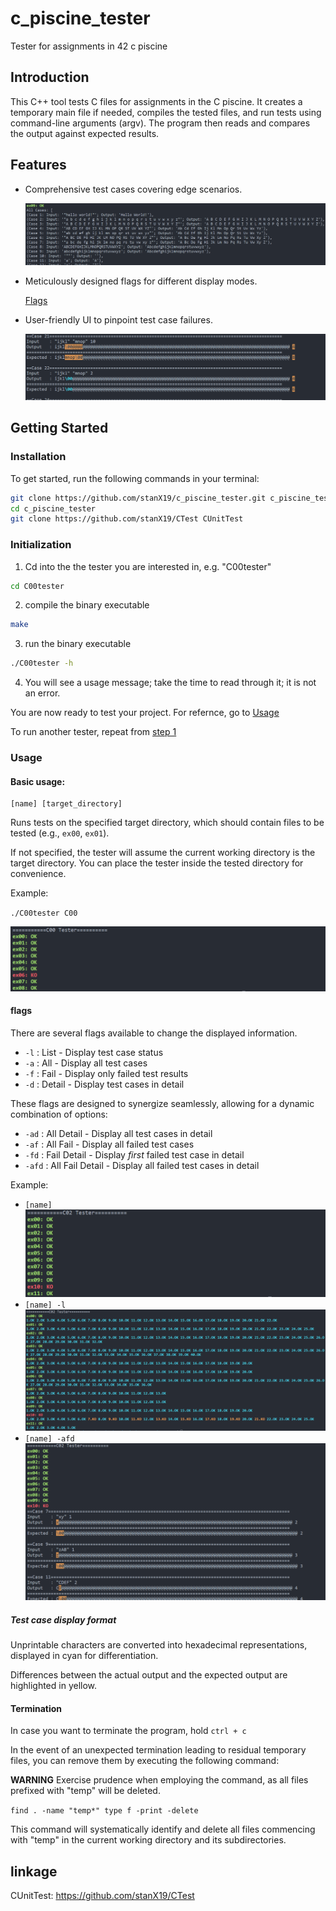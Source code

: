 # c_piscine_tester

Tester for assignments in 42 c piscine

## Introduction

This C++ tool tests C files for assignments in the C piscine. It creates a temporary main file if needed, compiles the tested files, and run tests using command-line arguments (argv). The program then reads and compares the output against expected results.

## Features

- Comprehensive test cases covering edge scenarios.

	![Test case example](assets/test_case_example.png)

- Meticulously designed flags for different display modes.

	[Flags](#flags)

- User-friendly UI to pinpoint test case failures.

	![Fail case exmaple](assets/fail_case_example.png)

## Getting Started

### Installation

To get started, run the following commands in your terminal:

```bash
git clone https://github.com/stanX19/c_piscine_tester.git c_piscine_tester
cd c_piscine_tester
git clone https://github.com/stanX19/CTest CUnitTest
```

### Initialization

1. Cd into the the tester you are interested in, e.g. "C00tester"

```bash
cd C00tester
```

2. compile the binary executable

```bash
make
```

3. run the binary executable

```bash
./C00tester -h
```

4. You will see a usage message; take the time to read through it; it is not an error.

You are now ready to test your project. For refernce, go to [Usage](#usage)

To run another tester, repeat from [step 1](#Initialization)

### Usage

#### Basic usage:

```
[name] [target_directory]
```

Runs tests on the specified target directory, which should contain files to be tested (e.g., `ex00`, `ex01`).

If not specified, the tester will assume the current working directory is the target directory. You can place the tester inside the tested directory for convenience.

Example:

`./C00tester C00`

![basic test](assets/basic_test.png)

#### flags

There are several flags available to change the displayed information.

 - `-l` : List - Display test case status
 - `-a` : All - Display all test cases
 - `-f` : Fail - Display only failed test results
 - `-d` : Detail - Display test cases in detail

These flags are designed to synergize seamlessly, allowing for a dynamic combination of options:

 - `-ad`  : All Detail - Display all test cases in detail
 - `-af`  : All Fail - Display all failed test cases
 - `-fd`  : Fail Detail - Display *first* failed test case in detail
 - `-afd` : All Fail Detail - Display all failed test cases in detail

Example:
 - `[name]`
![Run with no flag example](assets/run_with_no_flag_example.png)
 - `[name] -l`
![Run with -l flag example](assets/run_with_l_example.png)
 - `[name] -afd`
![Run with -afd flag example](assets/run_with_afd_example.png)

##### Test case display format

Unprintable characters are converted into hexadecimal representations, displayed in cyan for differentiation.

Differences between the actual output and the expected output are highlighted in yellow.

#### Termination

In case you want to terminate the program, hold `ctrl + c`

In the event of an unexpected termination leading to residual temporary files, you can remove them by executing the following command:

**WARNING** Exercise prudence when employing the command, as all files prefixed with "temp" will be deleted.

`find . -name "temp*" type f -print -delete`

This command will systematically identify and delete all files commencing with "temp" in the current working directory and its subdirectories.

## linkage

CUnitTest: https://github.com/stanX19/CTest
